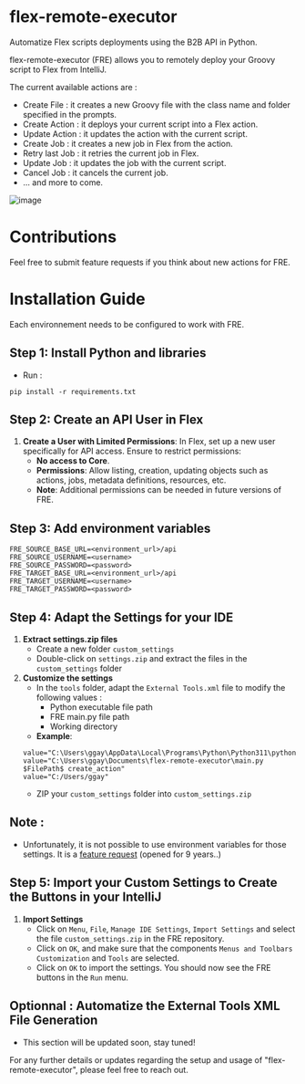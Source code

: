 # flex-remote-executor
Automatize Flex scripts deployments using the B2B API in Python.

flex-remote-executor (FRE) allows you to remotely deploy your Groovy script to Flex from IntelliJ.

The current available actions are :
   - Create File : it creates a new Groovy file with the class name and folder specified in the prompts.
   - Create Action : it deploys your current script into a Flex action.
   - Update Action : it updates the action with the current script.
   - Create Job : it creates a new job in Flex from the action.
   - Retry last Job : it retries the current job in Flex.
   - Update Job : it updates the job with the current script.
   - Cancel Job : it cancels the current job.
   - ... and more to come. 

![image](https://github.com/guillaumegay13/flex-remote-executor/assets/141296636/61eb8b3b-96c3-4d7e-bc43-266749b41f9d)

# Contributions

Feel free to submit feature requests if you think about new actions for FRE.

# Installation Guide

Each environnement needs to be configured to work with FRE.

## Step 1: Install Python and libraries
   - Run :
   ```
   pip install -r requirements.txt
   ```

## Step 2: Create an API User in Flex
1. **Create a User with Limited Permissions**: In Flex, set up a new user specifically for API access. Ensure to restrict permissions:
   - **No access to Core**.
   - **Permissions**: Allow listing, creation, updating objects such as actions, jobs, metadata definitions, resources, etc.
   - **Note**: Additional permissions can be needed in future versions of FRE.

## Step 3: Add environment variables

   ```
   FRE_SOURCE_BASE_URL=<environment_url>/api
   FRE_SOURCE_USERNAME=<username>
   FRE_SOURCE_PASSWORD=<password>
   FRE_TARGET_BASE_URL=<environment_url>/api
   FRE_TARGET_USERNAME=<username>
   FRE_TARGET_PASSWORD=<password>
   ```

## Step 4: Adapt the Settings for your IDE
1. **Extract settings.zip files**
    - Create a new folder `custom_settings`
    - Double-click on `settings.zip` and extract the files in the `custom_settings` folder
2. **Customize the settings**
    - In the `tools` folder, adapt the `External Tools.xml` file to modify the following values :
        - Python executable file path
        - FRE main.py file path
        - Working directory
    - **Example**:
    ```External Tools.xml
    value="C:\Users\ggay\AppData\Local\Programs\Python\Python311\python.exe"
    value="C:\Users\ggay\Documents\flex-remote-executor\main.py $FilePath$ create_action"
    value="C:/Users/ggay"
    ```
    - ZIP your `custom_settings` folder into `custom_settings.zip`

## Note :
   - Unfortunately, it is not possible to use environment variables for those settings. It is a [feature request](https://youtrack.jetbrains.com/issue/IDEA-14429) (opened for 9 years..)

## Step 5: Import your Custom Settings to Create the Buttons in your IntelliJ
1. **Import Settings**
    - Click on `Menu`, `File`, `Manage IDE Settings`, `Import Settings` and select the file `custom_settings.zip` in the FRE repository.
    - Click on `OK`, and make sure that the components `Menus and Toolbars Customization` and `Tools` are selected.
    - Click on `OK` to import the settings. You should now see the FRE buttons in the `Run` menu.

## Optionnal : Automatize the External Tools XML File Generation

   - This section will be updated soon, stay tuned!

For any further details or updates regarding the setup and usage of "flex-remote-executor", please feel free to reach out.